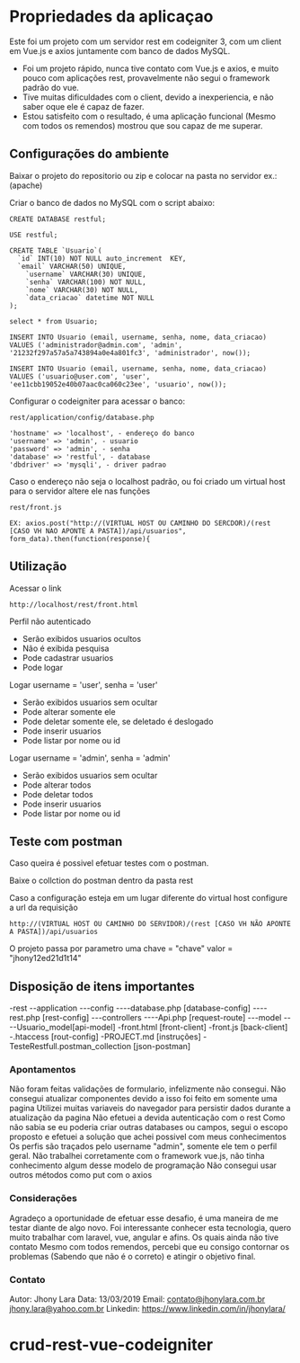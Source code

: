 # Propriedades da aplicaçao

Este foi um projeto com um servidor rest em codeigniter 3, com um client em Vue.js e axios juntamente com banco de dados MySQL.

- Foi um projeto rápido, nunca tive contato com Vue.js e axios, e muito pouco com aplicações rest, provavelmente não segui o framework padrão do vue.
- Tive muitas dificuldades com o client, devido a inexperiencia, e não saber oque ele é capaz de fazer.
- Estou satisfeito com o resultado, é uma aplicação funcional (Mesmo com todos os remendos) mostrou que sou capaz de me superar.

## Configurações do ambiente

Baixar o projeto do repositorio ou zip e colocar na pasta no servidor ex.: (apache)

Criar o banco de dados no MySQL com o script abaixo:

    CREATE DATABASE restful;

    USE restful;

    CREATE TABLE `Usuario`(
      `id` INT(10) NOT NULL auto_increment  KEY,
      `email` VARCHAR(50) UNIQUE,
        `username` VARCHAR(30) UNIQUE,
        `senha` VARCHAR(100) NOT NULL,
        `nome` VARCHAR(30) NOT NULL,
        `data_criacao` datetime NOT NULL
    );

    select * from Usuario;

    INSERT INTO Usuario (email, username, senha, nome, data_criacao)
    VALUES ('administrador@admin.com', 'admin', '21232f297a57a5a743894a0e4a801fc3', 'administrador', now());

    INSERT INTO Usuario (email, username, senha, nome, data_criacao)
    VALUES ('usuario@user.com', 'user', 'ee11cbb19052e40b07aac0ca060c23ee', 'usuario', now());

Configurar o codeigniter para acessar o banco:

`
rest/application/config/database.php
`

    'hostname' => 'localhost', - endereço do banco
    'username' => 'admin', - usuario
    'password' => 'admin', - senha
    'database' => 'restful', - database
    'dbdriver' => 'mysqli', - driver padrao


Caso o endereço não seja o localhost padrão, ou foi criado um virtual host para o servidor altere ele nas funções 

`
rest/front.js
`

    EX: axios.post("http://(VIRTUAL HOST OU CAMINHO DO SERCDOR)/(rest [CASO VH NAO APONTE A PASTA])/api/usuarios", form_data).then(function(response){


## Utilização

Acessar o link

`
http://localhost/rest/front.html
`

Perfil não autenticado
  - Serão exibidos usuarios ocultos 
  - Não é exibida pesquisa
  - Pode cadastrar usuarios
  - Pode logar

Logar username = 'user', senha = 'user'
  - Serão exibidos usuarios sem ocultar
  - Pode alterar somente ele
  - Pode deletar somente ele, se deletado é deslogado
  - Pode inserir usuarios
  - Pode listar por nome ou id

Logar username = 'admin', senha = 'admin'
  - Serão exibidos usuarios sem ocultar
  - Pode alterar todos
  - Pode deletar todos
  - Pode inserir usuarios
  - Pode listar por nome ou id


## Teste com postman

Caso queira é possivel efetuar testes com o postman.

Baixe o collction do postman dentro da pasta rest

Caso a configuração esteja em um lugar diferente do virtual host configure a url da requisição

`
http://(VIRTUAL HOST OU CAMINHO DO SERVIDOR)/(rest [CASO VH NÃO APONTE A PASTA])/api/usuarios
`

O projeto passa por parametro uma chave = "chave" valor = "jhony12ed21d1t14"



## Disposição de itens importantes

-rest
--application
---config
----database.php [database-config]
----rest.php [rest-config]
---controllers
----Api.php [request-route]
---model
----Usuario_model[api-model]
-front.html [front-client]
-front.js [back-client]
-.htaccess [rout-config]
-PROJECT.md [instruções]
-TesteRestfull.postman_collection [json-postman]


### Apontamentos

Não foram feitas validações de formulario, infelizmente não consegui.
Não consegui atualizar componentes devido a isso foi feito em somente uma pagina
Utilizei muitas variaveis do navegador para persistir dados durante a atualização da pagina
Não efetuei a devida autenticação com o rest 
Como não sabia se eu poderia criar outras databases ou campos, segui o escopo proposto e efetuei a solução que achei possivel com meus conhecimentos
Os perfis são traçados pelo username "admin", somente ele tem o perfil geral.
Não trabalhei corretamente com o framework vue.js, não tinha conhecimento algum desse modelo de programação
Não consegui usar outros métodos como put com o axios


### Considerações

Agradeço a oportunidade de efetuar esse desafio, é uma maneira de me testar diante de algo novo.
Foi interessante conhecer esta tecnologia, quero muito trabalhar com laravel, vue, angular e afins. Os quais ainda não tive contato
Mesmo com todos remendos, percebi que eu consigo contornar os problemas (Sabendo que não é o correto) e atingir o objetivo final.

### Contato

Autor: Jhony Lara
Data: 13/03/2019
Email: contato@jhonylara.com.br 
       jhony.lara@yahoo.com.br
Linkedin: https://www.linkedin.com/in/jhonylara/
# crud-rest-vue-codeigniter
